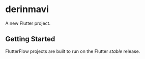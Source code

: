 # derinmavi

A new Flutter project.

## Getting Started

FlutterFlow projects are built to run on the Flutter _stable_ release.
